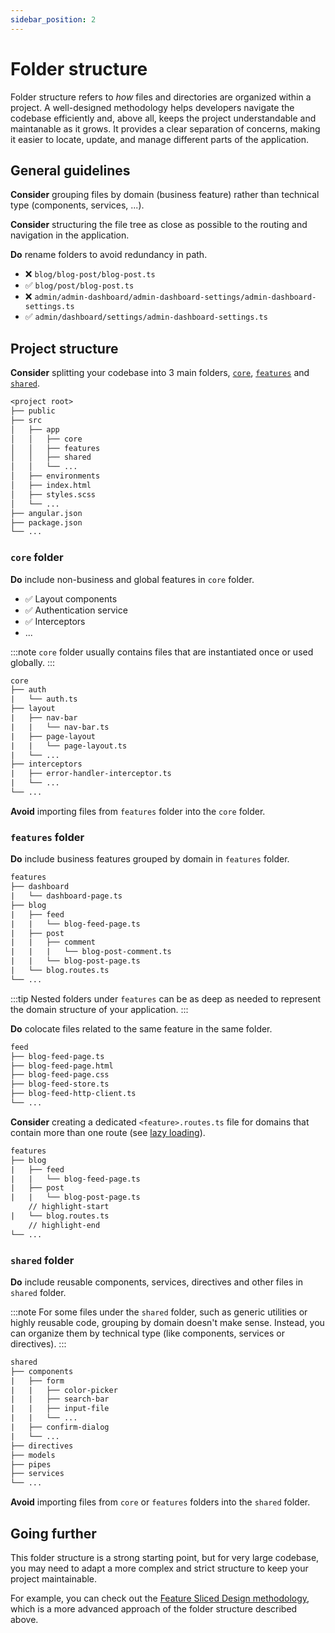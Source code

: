```yaml
---
sidebar_position: 2
---
```

# Folder structure

Folder structure refers to *how* files and directories are organized within a project. A well-designed methodology helps developers navigate the codebase efficiently and, above all, keeps the project understandable and maintanable as it grows. It provides a clear separation of concerns, making it easier to locate, update, and manage different parts of the application.

## General guidelines

**Consider** grouping files by domain (business feature) rather than technical type (components, services, ...).

**Consider** structuring the file tree as close as possible to the routing and navigation in the application.

**Do** rename folders to avoid redundancy in path.
- ❌ `blog/blog-post/blog-post.ts`
- ✅ `blog/post/blog-post.ts`
- ❌ `admin/admin-dashboard/admin-dashboard-settings/admin-dashboard-settings.ts`
- ✅ `admin/dashboard/settings/admin-dashboard-settings.ts`

## Project structure

**Consider** splitting your codebase into 3 main folders, [`core`](#core-folder), [`features`](#features-folder) and [`shared`](#shared-folder).

```txt title="✅ Project structure"
<project root>
├── public
├── src
│   ├── app
│   │   ├── core
│   │   ├── features
│   │   ├── shared
│   │   └── ...
│   ├── environments
│   ├── index.html
│   ├── styles.scss
│   └── ...
├── angular.json
├── package.json
└── ...
```

### `core` folder

**Do** include non-business and global features in `core` folder.
- ✅ Layout components
- ✅ Authentication service
- ✅ Interceptors
- ...

:::note
`core` folder usually contains files that are instantiated once or used globally.
:::

```txt title="✅ core folder"
core
├── auth
|   └── auth.ts
├── layout
|   ├── nav-bar
|   |   └── nav-bar.ts
|   ├── page-layout
|   |   └── page-layout.ts
|   └── ...
├── interceptors
|   ├── error-handler-interceptor.ts
|   └── ...
└── ...
```

**Avoid** importing files from `features` folder into the `core` folder.

### `features` folder

**Do** include business features grouped by domain in `features` folder.

```txt title="✅ features folder"
features
├── dashboard
|   └── dashboard-page.ts
├── blog
|   ├── feed
|   |   └── blog-feed-page.ts
|   ├── post
|   |   ├── comment
|   |   |   └── blog-post-comment.ts
|   |   └── blog-post-page.ts
|   └── blog.routes.ts
└── ...
```

:::tip
Nested folders under `features` can be as deep as needed to represent the domain structure of your application.
:::

**Do** colocate files related to the same feature in the same folder.

```txt title="✅ Colocated files"
feed
├── blog-feed-page.ts
├── blog-feed-page.html
├── blog-feed-page.css
├── blog-feed-store.ts
├── blog-feed-http-client.ts
└── ...
```

**Consider** creating a dedicated `<feature>.routes.ts` file for domains that contain more than one route (see [lazy loading](../routing.md#lazy-loading)).

```txt title="✅ Domain-specific route file"
features
├── blog
|   ├── feed
|   |   └── blog-feed-page.ts
|   ├── post
|   |   └── blog-post-page.ts
    // highlight-start
|   └── blog.routes.ts
    // highlight-end
└── ...
```

### `shared` folder

**Do** include reusable components, services, directives and other files in `shared` folder.

:::note
For some files under the `shared` folder, such as generic utilities or highly reusable code, grouping by domain doesn't make sense. Instead, you can organize them by technical type (like components, services or directives).
:::

```txt title="✅ shared folder"
shared
├── components
|   ├── form
|   |   ├── color-picker
|   |   ├── search-bar
|   |   ├── input-file
|   |   └── ...
|   ├── confirm-dialog
|   └── ...
├── directives
├── models
├── pipes
├── services
└── ...
```

**Avoid** importing files from `core` or `features` folders into the `shared` folder.

## Going further

This folder structure is a strong starting point, but for very large codebase, you may need to adapt a more complex and strict structure to keep your project maintainable.

For example, you can check out the [Feature Sliced Design methodology](https://feature-sliced.github.io/documentation/), which is a more advanced approach of the folder structure described above.
